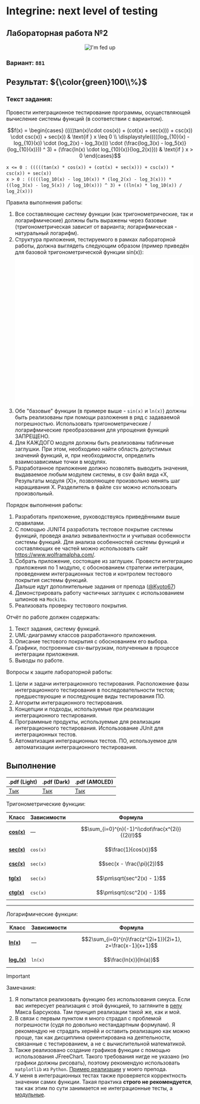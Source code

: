 # Integrine: next level of testing

## Лабораторная работа №2
<p align="center">
    <img src="https://media2.giphy.com/media/v1.Y2lkPTc5MGI3NjExczUxMWFlNzJrcms3OWdtaTVwMHQyOXN4eXBsN210eXh6YWdhZ2lkaSZlcD12MV9pbnRlcm5hbF9naWZfYnlfaWQmY3Q9Zw/RQig4TJz3WBQk/giphy.gif" alt="I'm fed up"/>
</p>

### Вариант: `881`

## Результат: ${\color{green}100\\%}$

### Текст задания:
Провести интеграционное тестирование программы, осуществляющей вычисление системы функций (в соответствии с вариантом).
```math
f(x) = \begin{cases}
(((((tan(x)\cdot cos(x)) + (cot(x) + sec(x))) + csc(x)) \cdot csc(x)) + sec(x)) & \text{if } x \leq 0 \\
\displaystyle(((((log_{10}(x) - log_{10}(x)) \cdot (log_2(x) - log_3(x))) \cdot (\frac{log_3(x) - log_5(x)}{log_{10}(x)})) ^ 3) + (\frac{ln(x) \cdot log_{10}(x)}{log_2(x)})) & \text{if } x > 0
\end{cases}
```
```
x <= 0 : (((((tan(x) * cos(x)) + (cot(x) + sec(x))) + csc(x)) * csc(x)) + sec(x))
x > 0 : (((((log_10(x) - log_10(x)) * (log_2(x) - log_3(x))) * ((log_3(x) - log_5(x)) / log_10(x))) ^ 3) + ((ln(x) * log_10(x)) / log_2(x)))
```

Правила выполнения работы:
1. Все составляющие систему функции (как тригонометрические, так и логарифмические) должны быть выражены через базовые (тригонометрическая зависит от варианта; логарифмическая - натуральный логарифм).
2. Структура приложения, тестируемого в рамках лабораторной работы, должна выглядеть следующим образом (пример приведён для базовой тригонометрической функции sin(x)):
![diagram](/docs/lab2(dark).png)
3. Обе "базовые" функции (в примере выше - `sin(x)` и `ln(x)`) должны быть реализованы при помощи разложения в ряд с задаваемой погрешностью. Использовать тригонометрические / логарифмические преобразования для упрощения функций ЗАПРЕЩЕНО.
4. Для КАЖДОГО модуля должны быть реализованы табличные заглушки. При этом, необходимо найти область допустимых значений функций, и, при необходимости, определить взаимозависимые точки в модулях.
5. Разработанное приложение должно позволять выводить значения, выдаваемое любым модулем системы, в сsv файл вида «X, Результаты модуля (X)», позволяющее произвольно менять шаг наращивания Х. Разделитель в файле csv можно использовать произвольный.

Порядок выполнения работы:
1. Разработать приложение, руководствуясь приведёнными выше правилами.
2. С помощью JUNIT4 разработать тестовое покрытие системы функций, проведя анализ эквивалентности и учитывая особенности системы функций. Для анализа особенностей системы функций и составляющих ее частей можно использовать сайт https://www.wolframalpha.com/.
3. Собрать приложение, состоящее из заглушек. Провести интеграцию приложения по 1 модулю, с обоснованием стратегии интеграции, проведением интеграционных тестов и контролем тестового покрытия системы функций. \
Дальше идут дополнительные задания от препода ([@Kyoto67](https://github.com/kyoto67)) 
4. Демонстрировать работу частичных заглушек с использованием шпионов на `Mockito`.
5. Реализовать проверку тестового покрытия.

Отчёт по работе должен содержать:

1. Текст задания, систему функций.
2. UML-диаграмму классов разработанного приложения.
3. Описание тестового покрытия с обоснованием его выбора.
4. Графики, построенные csv-выгрузкам, полученным в процессе интеграции приложения.
5. Выводы по работе.

Вопросы к защите лабораторной работы:

1. Цели и задачи интеграционного тестирования. Расположение фазы интеграционного тестирования в последовательности тестов; предшествующие и последующие виды тестирования ПО.
2. Алгоритм интеграционного тестирования.
3. Концепции и подходы, используемые при реализации интеграционного тестирования.
4. Программные продукты, используемые для реализации интеграционного тестирования. Использование JUnit для интеграционных тестов.
5. Автоматизация интеграционных тестов. ПО, используемое для автоматизации интеграционного тестирования.

## Выполнение
| .pdf (Light)                            | .pdf (Dark)                                   | .pdf (AMOLED)                                   |
|-----------------------------------------|-----------------------------------------------|-------------------------------------------------|
| [Тык](../docs/reports/ST_Report_II.pdf) | [Тык](../docs/reports/ST_Report_II(dark).pdf) | [Тык](../docs/reports/ST_Report_II(AMOLED).pdf) |

Тригонометрические функции:

| Класс                                                                   | Зависимости | Формула                                           |
|-------------------------------------------------------------------------|-------------|---------------------------------------------------|
| [**cos(x)**](../src/main/java/ru/itmo/cs/kdot/lab2/trig/Cosine.java)    | —           | $$\sum_{i=0}^{n}(-1)^i\cdot\frac{x^{2i}}{(2i)!}$$ |
| [**sec(x)**](../src/main/java/ru/itmo/cs/kdot/lab2/trig/Secant.java)    | `cos(x)`    | $$\frac{1}{cos(x)}$$                              |
| [**csc(x)**](../src/main/java/ru/itmo/cs/kdot/lab2/trig/Cosecant.java)  | `sec(x)`    | $$sec(x - \frac{\pi}{2})$$                        |
| [**tg(x)**](../src/main/java/ru/itmo/cs/kdot/lab2/trig/Tangent.java)    | `sec(x)`    | $$\pm\sqrt{sec^2(x) - 1}$$                        |
| [**ctg(x)**](../src/main/java/ru/itmo/cs/kdot/lab2/trig/Cotangent.java) | `csc(x)`    | $$\pm\sqrt{csc^2(x) - 1}$$                        |

---
Логарифмические функции:

| Класс                                                                        | Зависимости | Формула                                                     |
|------------------------------------------------------------------------------|-------------|-------------------------------------------------------------|
| [**ln(x)**](../src/main/java/ru/itmo/cs/kdot/lab2/log/NaturalLogarithm.java) | —           | $$2\sum_{i=0}^{n}\frac{z^{2i+1}}{2i+1}, z=\frac{x-1}{x+1}$$ |
| [**logₐ(x)**](../src/main/java/ru/itmo/cs/kdot/lab2/log/BaseNLogarithm.java) | `ln(x)`     | $$\frac{ln(x)}{ln(a)}$$                                     |

> [!IMPORTANT]
> Замечания:
> 1. Я попытался реализовать функцию без использования синуса. Если вас интересует реализация с этой функцией, то загляните в [репу](https://github.com/maxbarsukov-itmo/tpo-2) Макса Барсукова. Там принцип реализации такой же, как и мой.
> 2. В связи с первым пунктом я много страдал с проблемой погрешности (судя по довольно нестандартным формулам). Я рекомендую не страдать хернёй и оставить реализацию как можно проще, так как дисциплина ориентирована на деятельности, связанные с тестированием, а не с вычислительной математикой.
> 3. Также реализовано создание графиков функции с помощью использования JFreeChart. Такого требования нигде не указано (но графики должны рисовать), поэтому рекомендую использовать `matplotlib` из `Python`. [Пример реализации](https://github.com/Kyoto67/vt-labs-3/tree/tpo-lab2) у моего препода.
> 4. У меня в интеграционных тестах также проверяется корректность значении самих функции. Такая практика **строго не рекомендуется**, так как этим по сути занимается не интеграционные тесты, а [модульные](https://github.com/orgs/17starplatinum/TEST-Lab1).
